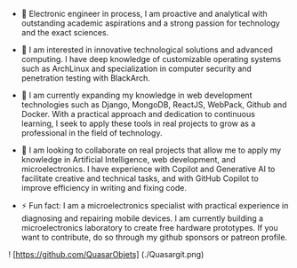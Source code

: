 - 👋 Electronic engineer in process, I am proactive and analytical with outstanding academic aspirations and a strong passion for  technology and the exact sciences.

- 👀 I am interested in innovative technological solutions and advanced computing. I have deep knowledge of customizable operating systems such as ArchLinux and specialization in computer security and penetration testing with BlackArch.

- 🌱 I am currently expanding my knowledge in web development technologies such as Django, MongoDB, ReactJS, WebPack, Github and Docker. With a practical approach and dedication to continuous learning, I seek to apply these tools in real projects to grow as a professional in the field of technology.

- 💞️ I am looking to collaborate on real projects that allow me to apply my knowledge in Artificial Intelligence, web development, and microelectronics. I have experience with Copilot and Generative AI to facilitate creative and technical tasks, and with GitHub Copilot to improve efficiency in writing and fixing code.

- ⚡ Fun fact: I am a microelectronics specialist with practical experience in diagnosing and repairing mobile devices. I am currently building a microelectronics laboratory to create free hardware prototypes. If you want to contribute, do so through my github sponsors or patreon profile.

! [https://github.com/QuasarObjets] (./Quasargit.png)